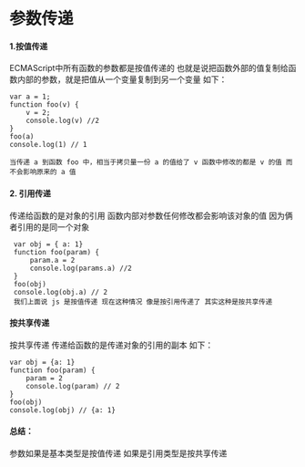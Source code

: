 # 参数传递

#### 1.按值传递

ECMAScript中所有函数的参数都是按值传递的 也就是说把函数外部的值复制给函数内部的参数，就是把值从一个变量复制到另一个变量 如下：
  ```
  var a = 1;
  function foo(v) {
      v = 2;
      console.log(v) //2
  }
  foo(a)
  console.log(1) // 1

当传递 a 到函数 foo 中，相当于拷贝量一份 a 的值给了 v 函数中修改的都是 v 的值 而不会影响原来的 a 值

  ```

#### 2. 引用传递

传递给函数的是对象的引用 函数内部对参数任何修改都会影响该对象的值 因为俩者引用的是同一个对象

   ```
    var obj = { a: 1}
    function foo(param) {
        param.a = 2
        console.log(params.a) //2
    }
    foo(obj)
    console.log(obj.a) // 2
    我们上面说 js 是按值传递 现在这种情况 像是按引用传递了 其实这种是按共享传递
   ``` 

#### 按共享传递

按共享传递 传递给函数的是传递对象的引用的副本  如下：
```
var obj = {a: 1}
function foo(param) {
    param = 2
    console.log(param) // 2
}
foo(obj)
console.log(obj) // {a: 1}
```

#### 总结：

参数如果是基本类型是按值传递 如果是引用类型是按共享传递